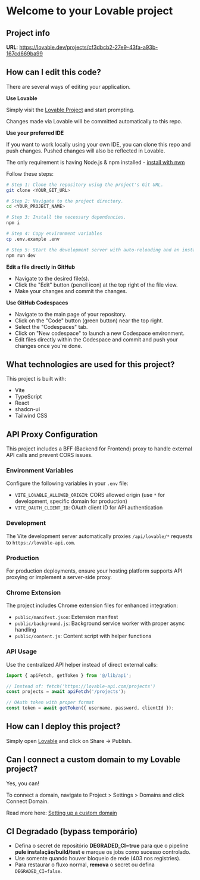 # Welcome to your Lovable project

## Project info

**URL**: https://lovable.dev/projects/cf3dbcb2-27e9-43fa-a93b-167cd669ba99

## How can I edit this code?

There are several ways of editing your application.

**Use Lovable**

Simply visit the [Lovable Project](https://lovable.dev/projects/cf3dbcb2-27e9-43fa-a93b-167cd669ba99) and start prompting.

Changes made via Lovable will be committed automatically to this repo.

**Use your preferred IDE**

If you want to work locally using your own IDE, you can clone this repo and push changes. Pushed changes will also be reflected in Lovable.

The only requirement is having Node.js & npm installed - [install with nvm](https://github.com/nvm-sh/nvm#installing-and-updating)

Follow these steps:

```sh
# Step 1: Clone the repository using the project's Git URL.
git clone <YOUR_GIT_URL>

# Step 2: Navigate to the project directory.
cd <YOUR_PROJECT_NAME>

# Step 3: Install the necessary dependencies.
npm i

# Step 4: Copy environment variables
cp .env.example .env

# Step 5: Start the development server with auto-reloading and an instant preview.
npm run dev
```

**Edit a file directly in GitHub**

- Navigate to the desired file(s).
- Click the "Edit" button (pencil icon) at the top right of the file view.
- Make your changes and commit the changes.

**Use GitHub Codespaces**

- Navigate to the main page of your repository.
- Click on the "Code" button (green button) near the top right.
- Select the "Codespaces" tab.
- Click on "New codespace" to launch a new Codespace environment.
- Edit files directly within the Codespace and commit and push your changes once you're done.

## What technologies are used for this project?

This project is built with:

- Vite
- TypeScript
- React
- shadcn-ui
- Tailwind CSS

## API Proxy Configuration

This project includes a BFF (Backend for Frontend) proxy to handle external API calls and prevent CORS issues.

### Environment Variables

Configure the following variables in your `.env` file:

- `VITE_LOVABLE_ALLOWED_ORIGIN`: CORS allowed origin (use `*` for development, specific domain for production)
- `VITE_OAUTH_CLIENT_ID`: OAuth client ID for API authentication

### Development

The Vite development server automatically proxies `/api/lovable/*` requests to `https://lovable-api.com`.

### Production

For production deployments, ensure your hosting platform supports API proxying or implement a server-side proxy.

### Chrome Extension

The project includes Chrome extension files for enhanced integration:
- `public/manifest.json`: Extension manifest
- `public/background.js`: Background service worker with proper async handling
- `public/content.js`: Content script with helper functions

### API Usage

Use the centralized API helper instead of direct external calls:

```javascript
import { apiFetch, getToken } from '@/lib/api';

// Instead of: fetch('https://lovable-api.com/projects')
const projects = await apiFetch('/projects');

// OAuth token with proper format
const token = await getToken({ username, password, clientId });
```

## How can I deploy this project?

Simply open [Lovable](https://lovable.dev/projects/cf3dbcb2-27e9-43fa-a93b-167cd669ba99) and click on Share -> Publish.

## Can I connect a custom domain to my Lovable project?

Yes, you can!

To connect a domain, navigate to Project > Settings > Domains and click Connect Domain.

Read more here: [Setting up a custom domain](https://docs.lovable.dev/tips-tricks/custom-domain#step-by-step-guide)

## CI Degradado (bypass temporário)

- Defina o secret de repositório **DEGRADED_CI=true** para que o pipeline **pule instalação/build/test** e marque os jobs como sucesso controlado.
- Use somente quando houver bloqueio de rede (403 nos registries).
- Para restaurar o fluxo normal, **remova** o secret ou defina `DEGRADED_CI=false`.
